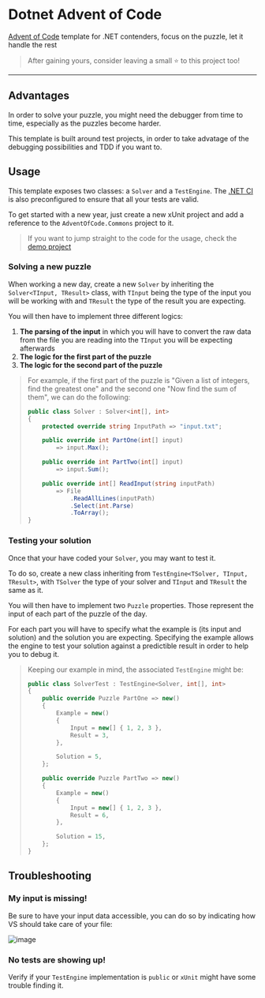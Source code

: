 # Dotnet Advent of Code

[Advent of Code](https://adventofcode.com) template for .NET contenders, focus on the puzzle, let it handle the rest

> After gaining yours, consider leaving a small ⭐ to this project too!

---

## Advantages

In order to solve your puzzle, you might need the debugger from time to time,
especially as the puzzles become harder.

This template is built around test projects, in order to take advatage of the
debugging possibilities and TDD if you want to.

## Usage

This template exposes two classes: a `Solver` and a `TestEngine`.
The [.NET CI](.github/workflows/dotnet.yml) is also preconfigured to ensure that all your tests are valid.

To get started with a new year, just create a new xUnit project and add a reference to the `AdventOfCode.Commons` project to it.

> If you want to jump straight to the code for the usage, check the [demo project](src/AdventOfCode.Usage)

### Solving a new puzzle

When working a new day, create a new `Solver` by inheriting the `Solver<TInput, TResult>` class,
with `TInput` being the type of the input you will be working with and `TResult` the type of the result you are expecting.

You will then have to implement three different logics:

1. **The parsing of the input** in which you will have to convert the raw data from the file you are reading into the `TInput`
  you will be expecting afterwards
2. **The logic for the first part of the puzzle**
3. **The logic for the second part of the puzzle**

> For example, if the first part of the puzzle is "Given a list of integers, find the greatest one" and the second one
> "Now find the sum of them", we can do the following:
>
> ```csharp
> public class Solver : Solver<int[], int>
> {
>     protected override string InputPath => "input.txt";
>
>     public override int PartOne(int[] input)
>         => input.Max();
>
>     public override int PartTwo(int[] input)
>         => input.Sum();
>
>     public override int[] ReadInput(string inputPath)
>         => File
>             .ReadAllLines(inputPath)
>             .Select(int.Parse)
>             .ToArray();
> }
> ```

### Testing your solution

Once that your have coded your `Solver`, you may want to test it.

To do so, create a new class inheriting from `TestEngine<TSolver, TInput, TResult>`, with `TSolver` the type of your solver and
`TInput` and `TResult` the same as it.

You will then have to implement two `Puzzle` properties.
Those represent the input of each part of the puzzle of the day.

For each part you will have to specify what the example is (its input and solution) and the solution you are expecting.
Specifying the example allows the engine to test your solution against a predictible result in order to help you to debug it.

> Keeping our example in mind, the associated `TestEngine` might be:
>
> ```csharp
> public class SolverTest : TestEngine<Solver, int[], int>
> {
>     public override Puzzle PartOne => new()
>     {
>         Example = new()
>         {
>             Input = new[] { 1, 2, 3 },
>             Result = 3,
>         },
>
>         Solution = 5,
>     };
>
>     public override Puzzle PartTwo => new()
>     {
>         Example = new()
>         {
>             Input = new[] { 1, 2, 3 },
>             Result = 6,
>         },
>
>         Solution = 15,
>     };
> }
> ```

## Troubleshooting

### My input is missing!

Be sure to have your input data accessible, you can do so by indicating how VS should take care of your file:

![image](https://user-images.githubusercontent.com/22640284/205364254-5e1b7995-d267-4809-8ffa-5e68efe84b84.png)

### No tests are showing up!

Verify if your `TestEngine` implementation is `public` or `xUnit` might have some trouble finding it.
